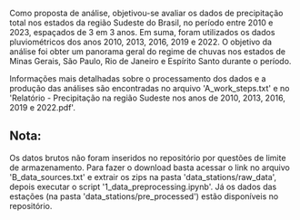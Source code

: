Como proposta de análise, objetivou-se avaliar os dados de precipitação total nos estados da região Sudeste do Brasil, no período entre 2010 e 2023, espaçados de 3 em 3 anos. Em suma, foram utilizados os dados pluviométricos dos anos 2010, 2013, 2016, 2019 e 2022. O objetivo da análise foi obter um panorama geral do regime de chuvas nos estados de Minas Gerais, São Paulo, Rio de Janeiro  e Espírito Santo durante o período.

Informações mais detalhadas sobre o processamento dos dados e a produção das análises são encontradas no arquivo 'A_work_steps.txt' e no 'Relatório - Precipitação na região Sudeste nos anos de 2010, 2013, 2016, 2019 e 2022.pdf'.

Nota:
-----------
Os datos brutos não foram inseridos no repositório por questões de limite de armazenamento. Para fazer o download basta acessar o link no arquivo 'B_data_sources.txt' e extrair os zips na pasta 'data_stations/raw_data', depois executar  o script '1_data_preprocessing.ipynb'. Já os dados das estações (na pasta 'data_stations/pre_processed') estão disponíveis no repositório.
